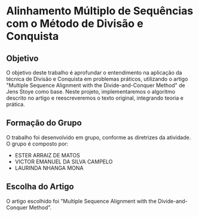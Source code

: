 # Alinhamento Múltiplo de Sequências com o Método de Divisão e Conquista
## Objetivo
O objetivo deste trabalho é aprofundar o entendimento na aplicação da técnica de Divisão e Conquista em problemas práticos, utilizando o artigo "Multiple Sequence Alignment with the Divide-and-Conquer Method" de Jens Stoye como base. Neste projeto, implementaremos o algoritmo descrito no artigo e reescreveremos o texto original, integrando teoria e prática.

## Formação do Grupo
O trabalho foi desenvolvido em grupo, conforme as diretrizes da atividade. O grupo é composto por:

- ESTER ARRAIZ DE MATOS 
- VICTOR EMANUEL DA SILVA CAMPELO
- LAURINDA NHANGA MONA


## Escolha do Artigo
O artigo escolhido foi "Multiple Sequence Alignment with the Divide-and-Conquer Method".



